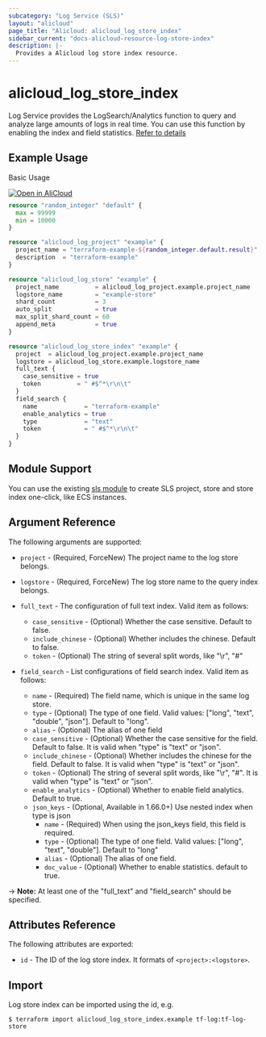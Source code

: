 ```yaml
---
subcategory: "Log Service (SLS)"
layout: "alicloud"
page_title: "Alicloud: alicloud_log_store_index"
sidebar_current: "docs-alicloud-resource-log-store-index"
description: |-
  Provides a Alicloud log store index resource.
---
```


# alicloud\_log\_store\_index

Log Service provides the LogSearch/Analytics function to query and analyze large amounts of logs in real time.
You can use this function by enabling the index and field statistics. [Refer to details](https://www.alibabacloud.com/help/doc-detail/43772.htm)

## Example Usage

Basic Usage

<div style="display: block;margin-bottom: 40px;"><div class="oics-button" style="float: right;position: absolute;margin-bottom: 10px;">
  <a href="https://api.aliyun.com/terraform?resource=alicloud_log_store_index&exampleId=3978de35-af19-ffed-74a1-4574be38b2bbee3727b1&activeTab=example&spm=docs.r.log_store_index.0.3978de35af&intl_lang=EN_US" target="_blank">
    <img alt="Open in AliCloud" src="https://img.alicdn.com/imgextra/i1/O1CN01hjjqXv1uYUlY56FyX_!!6000000006049-55-tps-254-36.svg" style="max-height: 44px; max-width: 100%;">
  </a>
</div></div>

```terraform
resource "random_integer" "default" {
  max = 99999
  min = 10000
}

resource "alicloud_log_project" "example" {
  project_name = "terraform-example-${random_integer.default.result}"
  description  = "terraform-example"
}

resource "alicloud_log_store" "example" {
  project_name          = alicloud_log_project.example.project_name
  logstore_name         = "example-store"
  shard_count           = 3
  auto_split            = true
  max_split_shard_count = 60
  append_meta           = true
}

resource "alicloud_log_store_index" "example" {
  project  = alicloud_log_project.example.project_name
  logstore = alicloud_log_store.example.logstore_name
  full_text {
    case_sensitive = true
    token          = " #$^*\r\n\t"
  }
  field_search {
    name             = "terraform-example"
    enable_analytics = true
    type             = "text"
    token            = " #$^*\r\n\t"
  }
}
```

## Module Support

You can use the existing [sls module](https://registry.terraform.io/modules/terraform-alicloud-modules/sls/alicloud) 
to create SLS project, store and store index one-click, like ECS instances.

## Argument Reference

The following arguments are supported:

* `project` - (Required, ForceNew) The project name to the log store belongs.
* `logstore` - (Required, ForceNew) The log store name to the query index belongs.
* `full_text` - The configuration of full text index. Valid item as follows:

    * `case_sensitive` - (Optional) Whether the case sensitive. Default to false.
    * `include_chinese` - (Optional) Whether includes the chinese. Default to false.
    * `token` - (Optional) The string of several split words, like "\r", "#"

* `field_search` - List configurations of field search index. Valid item as follows:

    * `name` - (Required) The field name, which is unique in the same log store.
    * `type` - (Optional) The type of one field. Valid values: ["long", "text", "double", "json"]. Default to "long".
    * `alias` - (Optional) The alias of one field
    * `case_sensitive` - (Optional) Whether the case sensitive for the field. Default to false. It is valid when "type" is "text" or "json".
    * `include_chinese` - (Optional) Whether includes the chinese for the field. Default to false. It is valid when "type" is "text" or "json".
    * `token` - (Optional) The string of several split words, like "\r", "#". It is valid when "type" is "text" or "json".
    * `enable_analytics` - (Optional) Whether to enable field analytics. Default to true.
    * `json_keys` - (Optional, Available in 1.66.0+) Use nested index when type is json
        * `name` - (Required) When using the json_keys field, this field is required.
        * `type` - (Optional) The type of one field. Valid values: ["long", "text", "double"]. Default to "long"
        * `alias` - (Optional) The alias of one field.
        * `doc_value` - (Optional) Whether to enable statistics. default to true.

-> **Note:** At least one of the "full_text" and "field_search" should be specified.

## Attributes Reference

The following attributes are exported:

* `id` - The ID of the log store index. It formats of `<project>:<logstore>`.

## Import

Log store index can be imported using the id, e.g.

```shell
$ terraform import alicloud_log_store_index.example tf-log:tf-log-store
```

